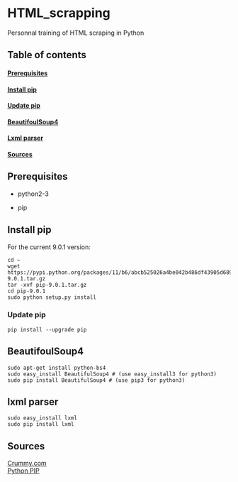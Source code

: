 # HTML_scrapping
Personnal training of HTML scraping in Python

## Table of contents  
#### [Prerequisites](#prerequisites)   
#### [Install pip](#install-pip)   
#### [Update pip](#update-pip)   
#### [BeautifoulSoup4](#beautifoulsoup4)   
#### [Lxml parser](#lxml-parser)   
#### [Sources](#sources)

## Prerequisites

- python2-3

- pip 

## Install pip

For the current 9.0.1 version:   
```
cd ~
wget https://pypi.python.org/packages/11/b6/abcb525026a4be042b486df43905d6893fb04f05aac21c32c638e939e447/pip-9.0.1.tar.gz
tar -xvf pip-9.0.1.tar.gz
cd pip-9.0.1
sudo python setup.py install
```

### Update pip   

`pip install --upgrade pip`

## BeautifoulSoup4

```
sudo apt-get install python-bs4
sudo easy_install BeautifulSoup4 # (use easy_install3 for python3)
sudo pip install BeautifulSoup4 # (use pip3 for python3)
```

## lxml parser

```sudo apt-get install python-lxml
sudo easy_install lxml
sudo pip install lxml
```

## Sources

[Crummy.com](https://www.crummy.com/software/BeautifulSoup/bs4/doc/)  
[Python PIP](https://pypi.python.org/pypi/pip)

